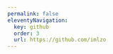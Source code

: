 ```yaml
---
permalink: false
eleventyNavigation:
  key: github
  order: 3
  url: https://github.com/imlzo
---
```


